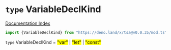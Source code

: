 # `type` VariableDeclKind

[Documentation Index](../README.md)

```ts
import {VariableDeclKind} from "https://deno.land/x/tsa@v0.0.35/mod.ts"
```

`type` VariableDeclKind = <mark>"var"</mark> | <mark>"let"</mark> | <mark>"const"</mark>